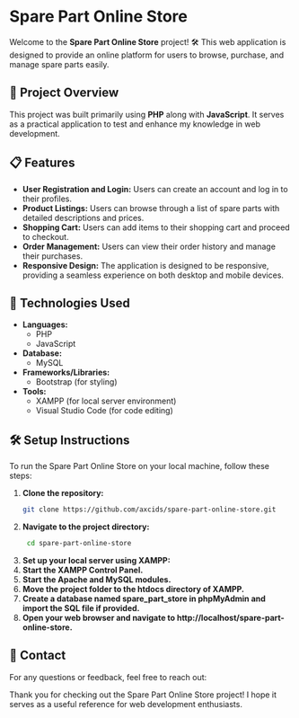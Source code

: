 # Spare Part Online Store

Welcome to the **Spare Part Online Store** project! 🛠️ This web application is designed to provide an online platform for users to browse, purchase, and manage spare parts easily.

## 🚀 Project Overview

This project was built primarily using **PHP** along with **JavaScript**. It serves as a practical application to test and enhance my knowledge in web development.

## 📋 Features

- **User Registration and Login:** Users can create an account and log in to their profiles.
- **Product Listings:** Users can browse through a list of spare parts with detailed descriptions and prices.
- **Shopping Cart:** Users can add items to their shopping cart and proceed to checkout.
- **Order Management:** Users can view their order history and manage their purchases.
- **Responsive Design:** The application is designed to be responsive, providing a seamless experience on both desktop and mobile devices.

## 🔧 Technologies Used

- **Languages:**  
  - PHP  
  - JavaScript  
- **Database:**  
  - MySQL  
- **Frameworks/Libraries:**  
  - Bootstrap (for styling)  
- **Tools:**  
  - XAMPP (for local server environment)  
  - Visual Studio Code (for code editing)  

## 🛠️ Setup Instructions

To run the Spare Part Online Store on your local machine, follow these steps:

1. **Clone the repository:**
   ```bash
   git clone https://github.com/axcids/spare-part-online-store.git

2. **Navigate to the project directory:**
   ```bash
    cd spare-part-online-store

3. **Set up your local server using XAMPP:**
4. **Start the XAMPP Control Panel.**
5. **Start the Apache and MySQL modules.**
6. **Move the project folder to the htdocs directory of XAMPP.**
7. **Create a database named spare_part_store in phpMyAdmin and import the SQL file if provided.**
8. **Open your web browser and navigate to http://localhost/spare-part-online-store.**

## 📧 Contact
For any questions or feedback, feel free to reach out:

Thank you for checking out the Spare Part Online Store project! I hope it serves as a useful reference for web development enthusiasts.
